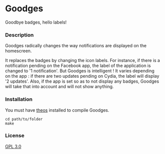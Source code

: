 # Goodges
Goodbye badges, hello labels!

### Description
Goodges radically changes the way notifications are displayed on the homescreen.

It replaces the badges by changing the icon labels. For instance, if there is a notification pending on the Facebook app, the label of the application is changed to '1 notification'.
But Goodges is intelligent ! It varies depending on the app : if there are two updates pending on Cydia, the label will display '2 updates'.
Also, if the app is set so as to not display any badges, Goodges will take that into account and will not show anything.

### Installation
You must have [theos](https://github.com/theos/theos) installed to compile Goodges.

    cd path/to/folder
    make


### License
[GPL 3.0](LICENSE.md)
